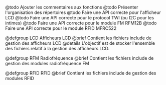 
@todo Ajouter les commentaires aux fonctions
@todo Présenter l'organisation des répertoires
@todo Faire une API correcte pour l'afficheur LCD
@todo Faire une API correcte pour le protocol TWI (ou I2C pour les intimes)
@todo Faire une API correcte pour le module FM RFM12B
@todo Faire une API correcte pour le module RFID MFRC522



@defgroup LCD Afficheurs LCD
@brief    Contient les fichiers include de gestion des afficheurs LCD
@details  L'objectif est de stocker l'ensemble des fichiers relatif à la gestion
          des afficheurs LCD.

@defgroup RFM Radiofréquence
@brief    Contient les fichiers include de gestion des modules radiofréquence FM

@defgroup RFID RFID
@brief    Contient les fichiers include de gestion des modules RFID
